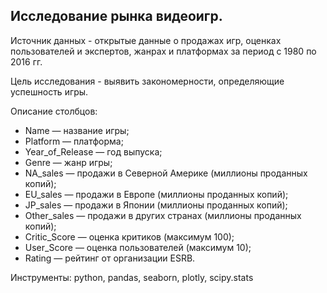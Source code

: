 ## Исследование рынка видеоигр.

Источник данных - открытые данные о продажах игр, оценках пользователей и экспертов, жанрах и платформах за период с 1980 по 2016 гг.

Цель исследования - выявить закономерности, определяющие успешность игры.

Описание столбцов:
 - Name — название игры;
 - Platform — платформа;
 - Year_of_Release — год выпуска;
 - Genre — жанр игры;
 - NA_sales — продажи в Северной Америке (миллионы проданных копий);
 - EU_sales — продажи в Европе (миллионы проданных копий);
 - JP_sales — продажи в Японии (миллионы проданных копий);
 - Other_sales — продажи в других странах (миллионы проданных копий);
 - Critic_Score — оценка критиков (максимум 100);
 - User_Score — оценка пользователей (максимум 10);
 - Rating — рейтинг от организации ESRB.

Инструменты: python, pandas, seaborn, plotly, scipy.stats 
